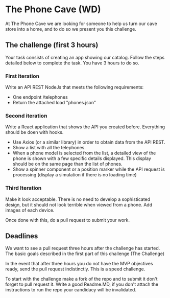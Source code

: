 # The Phone Cave (WD)

At The Phone Cave we are looking for someone to help us turn our cave store into a home, and to do so we present you this challenge.

## The challenge (first 3 hours)

Your task consists of creating an app showing our  catalog. Follow the steps detailed below to complete the task. You have 3 hours to do so.

### First iteration

Write an API REST NodeJs that meets the following requirements:
- One endpoint /telephones
- Return the attached load "phones.json"

### Second iteration

Write a React application that shows the API you created before. Everything should be doen with hooks.
- Use Axios (or a similar library) in order to obtain data from the API REST.
- Show a list with all the telephones.
- When a phone model is selected from the list, a detailed view of the phone is shown with a few specific details displayed. This display should be on the same page than the list of phones. 
- Show a spinner component or a position marker while the API request is processing (display a simulation if there is no loading time)

### Third Iteration

Make it look acceptable. There is no need to develop a sophisticated design, but it should not look terrible when viewed from a phone. Add images of each device.


Once done with this, do a pull request to submit your work. 


## Deadlines

We want to see a pull request three hours after the challenge has started. The basic goals described in the first part of this challenge (The Challenge)

In the event that after three hours you do not have the MVP objectives ready, send the pull request indistinctly. This is a speed challenge.

To start with the challenge make a fork of the repo and to submit it don't forget to pull request it. Write a good Readme.MD, if you don't attach the instructions to run the repo your candidacy will be invalidated.
 
